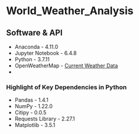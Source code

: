 # World_Weather_Analysis


## Software & API 
- Anaconda - 4.11.0
- Jupyter Notebook - 6.4.8
- Python - 3.7.11
- OpenWeatherMap - [Current Weather Data](https://openweathermap.org/current)
-  

### Highlight of Key Dependencies in Python
- Pandas - 1.4.1
- NumPy - 1.22.0
- Citipy - 0.0.5
- Requests Library - 2.27.1
- Matplotlib - 3.5.1
